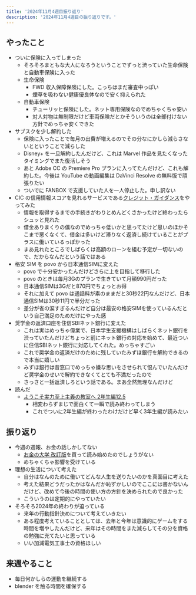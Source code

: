 ```yaml
---
title: '2024年11月4週目振り返り'
description: '2024年11月4週目の振り返りです。'
---
```


## やったこと

- ついに保険に入ってしまった
  - そろそろまともな大人になろうということでずっと渋っていた生命保険と自動車保険に入った
  - 生命保険
    - FWD 収入保障保険にした。こっちはまだ審査中っぽい
    - 煙草を吸わない健康優良体なので安く抑えられた
  - 自動車保険
    - チューリッヒ保険にした。ネット専用保険なのでめちゃくちゃ安い
    - 対人対物は無制限だけど車両保険だとかそういうのは全部付けない方針でめっちゃ安くできた
- サブスクを少し解約した
  - 保険に入ったことで毎月の出費が増えるのでその分なにかしら減らさないとということで減らした
  - Disney+ を一旦解約したんだけど、これは Marvel 作品を見たくなったタイミングでまた復活しそう
  - あと Adobe CC の Premiere Pro プランに入ってたんだけど、これも解約した。今後は YouTube の動画編集は DaVinci Resolve の無料版で頑張りたい
  - ついでに FANBOX で支援していた人を一人停止した。申し訳ない
- CIC の信用情報スコアを見れるサービスである[クレジット・ガイダンス](https://www.cic.co.jp/credit-guidance/)をやってみた
  - 情報を取得するまでの手続きがわりとめんどくさかったけど終わったらシュッと見れた
  - 借金ありまくりの僕なのでめっちゃ低いかと思ってたけど思いのほかそこまで悪くなくて、借金は多いけど滞りなく返済し続けていることがプラスに働いているっぽかった
  - まあ見れたところでしばらくは高額のローンを組む予定が一切ないので、だからなんだという話ではある
- 格安 SIM を povo から日本通信SIMに変えた
  - povo で十分安かったんだけどさらに上を目指して移行した
  - povo のときは毎月3Gのプランで生きていて月額990円だった
  - 日本通信SIMは3Gだと870円でちょっとお得
  - それに加えて povo は通話料が素のままだと30秒22円なんだけど、日本通信SIMは30秒11円で半分だった
  - 差分が雀の涙すぎるんだけど自分は最安の格安SIMを使っているんだという自己満足のためだけにやった感
- 奨学金の返済口座を住信SBIネット銀行に変えた
  - これは実はめっちゃ偉業で、日本学生支援機構はしばらくネット銀行を渋っていたんだけどちょっと前にネット銀行の対応を始めて、最近ついに住信SBIネット銀行に対応してくれた。めっちゃすごい
  - これで奨学金の返済だけのために残していたみずほ銀行を解約できるので本当に嬉しい
  - みずほ銀行は昔窓口でめっちゃ嫌な思いをさせられて恨んでいたんだけど奨学金のせいで解約できなくてとても不満だったので
  - さっさと一括返済しろという話である。まあ全然無理なんだけど
- 読んだ
  - [ようこそ実力至上主義の教室へ 2年生編12.5](https://www.kadokawa.co.jp/product/322408000118/)
    - 相変わらずまじで面白くて一瞬で読み終わってしまう
    - これでついに2年生編が終わったわけだけど早く3年生編が読みたい

## 振り返り

- 今週の週報、お金の話しかしてない
  - [お金の大学 改訂版](https://www.amazon.co.jp/dp/4023323780)を買って読み始めたのでしょうがない
  - めちゃくちゃ影響を受けている
- 理想の生活について考えた
  - 自分はなんのために働いてどんな人生を送りたいのかを真面目に考えた
  - 考えた結果どうだったかはなんだか恥ずかしいのでここには書かないんだけど、改めて今後の時間の使い方の方針を決められたので良かった
  - こういうのは定期的にやっていたい
- そろそろ2024年の終わりが迫っている
  - 来年の行動指針決めについて考えていきたい
  - ある程度考えていることとしては、去年と今年は意識的にゲームをする時間を増やしたんだけど、来年はその時間をまた減らしてその分を資格の勉強に充てたいと思っている
  - いい加減電気工事士の資格ほしい

## 来週やること

- 毎日何かしらの運動を継続する
- blender を触る時間を確保する
